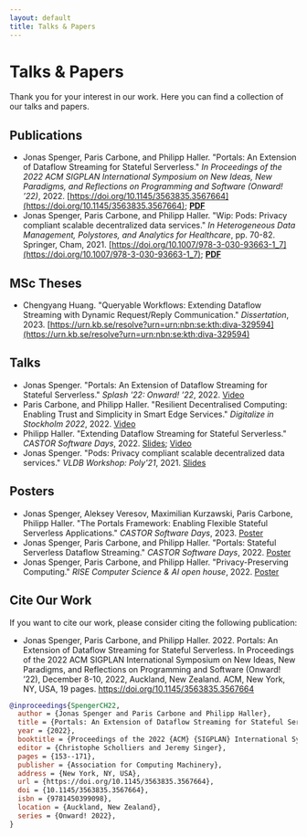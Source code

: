 ```yaml
---
layout: default
title: Talks & Papers
---
```


# Talks & Papers

Thank you for your interest in our work. Here you can find a collection of our talks and papers.

## Publications
* Jonas Spenger, Paris Carbone, and Philipp Haller. "Portals: An Extension of Dataflow Streaming for Stateful Serverless." *In Proceedings of the 2022 ACM SIGPLAN International Symposium on New
Ideas, New Paradigms, and Reflections on Programming and Software (Onward! ’22)*, 2022. [https://doi.org/10.1145/3563835.3567664](https://doi.org/10.1145/3563835.3567664); **[PDF](https://people.kth.se/~jspenger/pdfs/spenger2022portals.pdf)**
* Jonas Spenger, Paris Carbone, and Philipp Haller. "Wip: Pods: Privacy compliant scalable decentralized data services." *In Heterogeneous Data Management, Polystores, and Analytics for Healthcare*, pp. 70-82. Springer, Cham, 2021. [https://doi.org/10.1007/978-3-030-93663-1_7](https://doi.org/10.1007/978-3-030-93663-1_7); **[PDF](https://people.kth.se/~phaller/doc/spenger21-poly.pdf)**

## MSc Theses
* Chengyang Huang. "Queryable Workflows: Extending Dataflow Streaming with Dynamic Request/Reply Communication." *Dissertation*, 2023. [https://urn.kb.se/resolve?urn=urn:nbn:se:kth:diva-329594](https://urn.kb.se/resolve?urn=urn:nbn:se:kth:diva-329594)

## Talks
* Jonas Spenger. "Portals: An Extension of Dataflow Streaming for Stateful Serverless." *Splash '22: Onward! ’22*, 2022. [Video](https://www.youtube.com/watch?v=LyLNjtENti4)
* Paris Carbone, and Philipp Haller. "Resilient Decentralised Computing: Enabling Trust and Simplicity in Smart Edge Services." *Digitalize in Stockholm 2022*, 2022. [Video](https://www.youtube.com/watch?v=bzpQpm61o2c)
* Philipp Haller. "Extending Dataflow Streaming for Stateful Serverless." *CASTOR Software Days*, 2022. [Slides](https://speakerdeck.com/phaller/extending-dataflow-streaming-for-stateful-serverless); [Video](https://www.youtube.com/watch?v=M5Wv6Y8N2wM)
* Jonas Spenger. "Pods: Privacy compliant scalable decentralized data services." *VLDB Workshop: Poly'21*, 2021. [Slides](https://drive.google.com/file/d/1-ZUn_sc9_Yny2xcnz4VZtLI_z75tA0El/view?usp=sharing)

## Posters
* Jonas Spenger, Aleksey Veresov, Maximilian Kurzawski, Paris Carbone, Philipp Haller. "The Portals Framework: Enabling Flexible Stateful Serverless Applications." *CASTOR Software Days*, 2023. [Poster](https://drive.google.com/file/d/1z12-aiMwOMg4IzyO04I-sCVDkBceOEVt/view?usp=sharing)
* Jonas Spenger, Paris Carbone, and Philipp Haller. "Portals: Stateful Serverless Dataflow Streaming." *CASTOR Software Days*, 2022. [Poster](https://drive.google.com/file/d/13EiCixn75EsCtlKuKN8gGHXAprzuvXeX/view?usp=sharing)
* Jonas Spenger, Paris Carbone, and Philipp Haller. "Privacy-Preserving Computing." *RISE Computer Science & AI open house*, 2022. [Poster](https://drive.google.com/file/d/1SRnO4vtdumzB2DeQWQ9JAlzFNKAmqUT1/view?usp=sharing)

## Cite Our Work

If you want to cite our work, please consider citing the following publication:

* Jonas Spenger, Paris Carbone, and Philipp Haller. 2022. Portals: An Extension of Dataflow Streaming for Stateful Serverless. In Proceedings of the 2022 ACM SIGPLAN International Symposium on New Ideas, New Paradigms, and Reflections on Programming and Software (Onward! ’22), December 8-10, 2022, Auckland, New Zealand. ACM, New York, NY, USA, 19 pages. https://doi.org/10.1145/3563835.3567664

```bibtex
@inproceedings{SpengerCH22,
  author = {Jonas Spenger and Paris Carbone and Philipp Haller},
  title = {Portals: An Extension of Dataflow Streaming for Stateful Serverless},
  year = {2022},
  booktitle = {Proceedings of the 2022 {ACM} {SIGPLAN} International Symposium on New Ideas, New Paradigms, and Reflections on Programming and Software, Onward! 2022, Auckland, New Zealand, December 8-10, 2022},
  editor = {Christophe Scholliers and Jeremy Singer},
  pages = {153--171},
  publisher = {Association for Computing Machinery},
  address = {New York, NY, USA},
  url = {https://doi.org/10.1145/3563835.3567664},
  doi = {10.1145/3563835.3567664},
  isbn = {9781450399098},
  location = {Auckland, New Zealand},
  series = {Onward! 2022},
}
```
